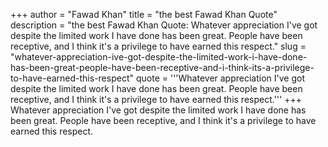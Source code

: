 +++
author = "Fawad Khan"
title = "the best Fawad Khan Quote"
description = "the best Fawad Khan Quote: Whatever appreciation I've got despite the limited work I have done has been great. People have been receptive, and I think it's a privilege to have earned this respect."
slug = "whatever-appreciation-ive-got-despite-the-limited-work-i-have-done-has-been-great-people-have-been-receptive-and-i-think-its-a-privilege-to-have-earned-this-respect"
quote = '''Whatever appreciation I've got despite the limited work I have done has been great. People have been receptive, and I think it's a privilege to have earned this respect.'''
+++
Whatever appreciation I've got despite the limited work I have done has been great. People have been receptive, and I think it's a privilege to have earned this respect.
